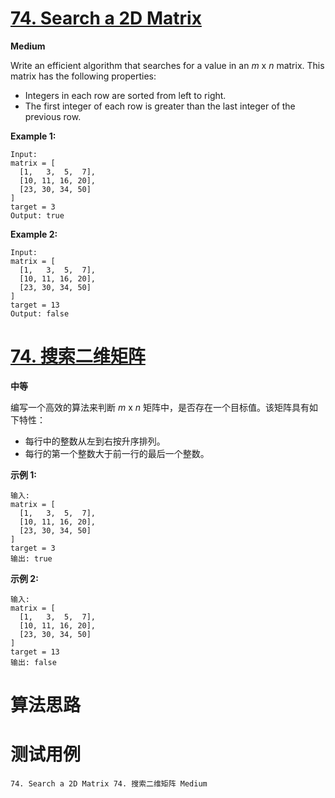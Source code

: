 # [74. Search a 2D Matrix][enTitle]

**Medium**

Write an efficient algorithm that searches for a value in an  *m*  x  *n*  matrix. This matrix has the following properties:

- Integers in each row are sorted from left to right. 
- The first integer of each row is greater than the last integer of the previous row.

**Example 1:** 

```
Input:
matrix = [
  [1,   3,  5,  7],
  [10, 11, 16, 20],
  [23, 30, 34, 50]
]
target = 3
Output: true

```

**Example 2:** 

```
Input:
matrix = [
  [1,   3,  5,  7],
  [10, 11, 16, 20],
  [23, 30, 34, 50]
]
target = 13
Output: false
```


# [74. 搜索二维矩阵][cnTitle]

**中等**

编写一个高效的算法来判断  *m*  x  *n*  矩阵中，是否存在一个目标值。该矩阵具有如下特性：

- 每行中的整数从左到右按升序排列。 
- 每行的第一个整数大于前一行的最后一个整数。

**示例 1:** 

```
输入:
matrix = [
  [1,   3,  5,  7],
  [10, 11, 16, 20],
  [23, 30, 34, 50]
]
target = 3
输出: true

```

**示例 2:** 

```
输入:
matrix = [
  [1,   3,  5,  7],
  [10, 11, 16, 20],
  [23, 30, 34, 50]
]
target = 13
输出: false
```




# 算法思路

# 测试用例
```
74. Search a 2D Matrix 74. 搜索二维矩阵 Medium
```

[enTitle]: https://leetcode.com/problems/search-a-2d-matrix/
[cnTitle]: https://leetcode-cn.com/problems/search-a-2d-matrix/
